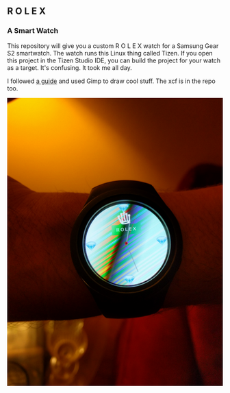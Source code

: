 ## R O L E X
### A Smart Watch

This repository will give you a custom R O L E X watch for a Samsung Gear S2 smartwatch. The watch runs this Linux thing called Tizen. If you open this project in the Tizen Studio IDE, you can build the project for your watch as a target. It's confusing. It took me all day.

I followed [a guide](https://developer.tizen.org/development/training/web-application/getting-started/creating-your-first-tizen-wearable-web-watch-application) and used Gimp to draw cool stuff. The xcf is in the repo too.

![picture of the watch](ROLEX-in-the-field.jpg)
